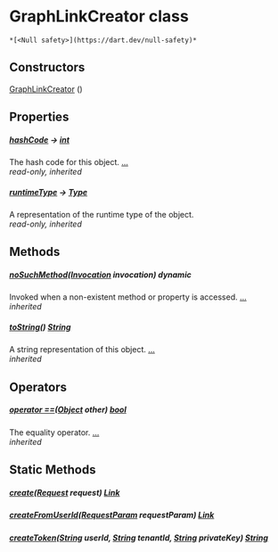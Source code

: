 


# GraphLinkCreator class






    *[<Null safety>](https://dart.dev/null-safety)*






## Constructors

[GraphLinkCreator](../yonomi-sdk/GraphLinkCreator/GraphLinkCreator.md) ()

    


## Properties

##### [hashCode](https://api.flutter.dev/flutter/dart-core/Object/hashCode.html) &#8594; [int](https://api.flutter.dev/flutter/dart-core/int-class.html)



The hash code for this object. [...](https://api.flutter.dev/flutter/dart-core/Object/hashCode.html)  
_read-only, inherited_



##### [runtimeType](https://api.flutter.dev/flutter/dart-core/Object/runtimeType.html) &#8594; [Type](https://api.flutter.dev/flutter/dart-core/Type-class.html)



A representation of the runtime type of the object.   
_read-only, inherited_




## Methods

##### [noSuchMethod](https://api.flutter.dev/flutter/dart-core/Object/noSuchMethod.html)([Invocation](https://api.flutter.dev/flutter/dart-core/Invocation-class.html) invocation) dynamic



Invoked when a non-existent method or property is accessed. [...](https://api.flutter.dev/flutter/dart-core/Object/noSuchMethod.html)  
_inherited_



##### [toString](https://api.flutter.dev/flutter/dart-core/Object/toString.html)() [String](https://api.flutter.dev/flutter/dart-core/String-class.html)



A string representation of this object. [...](https://api.flutter.dev/flutter/dart-core/Object/toString.html)  
_inherited_




## Operators

##### [operator ==](https://api.flutter.dev/flutter/dart-core/Object/operator_equals.html)([Object](https://api.flutter.dev/flutter/dart-core/Object-class.html) other) [bool](https://api.flutter.dev/flutter/dart-core/bool-class.html)



The equality operator. [...](https://api.flutter.dev/flutter/dart-core/Object/operator_equals.html)  
_inherited_





## Static Methods

##### [create](../yonomi-sdk/GraphLinkCreator/create.md)([Request](../yonomi-sdk/Request-class.md) request) [Link](https://pub.dev/documentation/gql_link/0.4.2/link/Link-class.html)



   




##### [createFromUserId](../yonomi-sdk/GraphLinkCreator/createFromUserId.md)([RequestParam](../yonomi-sdk/RequestParam-class.md) requestParam) [Link](https://pub.dev/documentation/gql_link/0.4.2/link/Link-class.html)



   




##### [createToken](../yonomi-sdk/GraphLinkCreator/createToken.md)([String](https://api.flutter.dev/flutter/dart-core/String-class.html) userId, [String](https://api.flutter.dev/flutter/dart-core/String-class.html) tenantId, [String](https://api.flutter.dev/flutter/dart-core/String-class.html) privateKey) [String](https://api.flutter.dev/flutter/dart-core/String-class.html)



   










